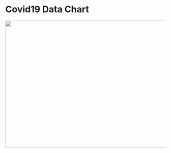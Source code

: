 # Covid19 Data Chart


<img src="https://user-images.githubusercontent.com/50717631/153767645-648bf333-fe48-4c31-bb64-3349c7f93c5d.png" width="800" height="400">
